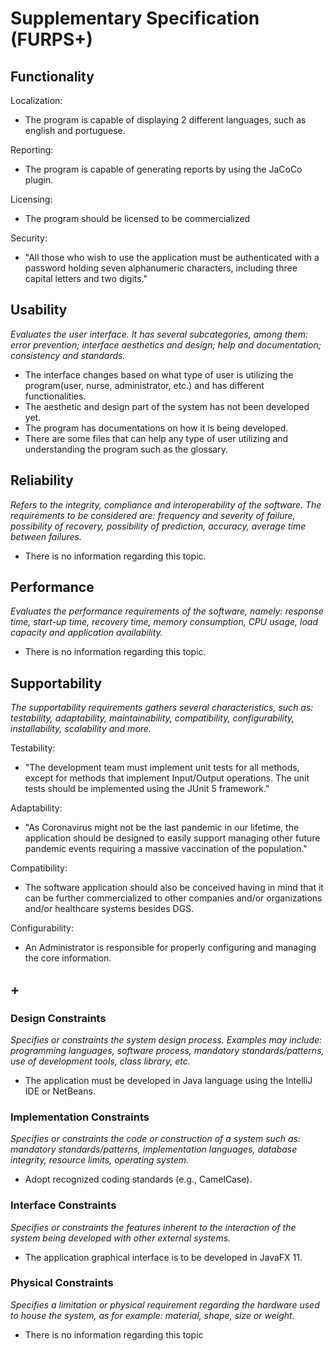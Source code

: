 # Supplementary Specification (FURPS+)

## Functionality

Localization:

- The program is capable of displaying 2 different languages, such as english and portuguese.

Reporting:

- The program is capable of generating reports by using the JaCoCo plugin.

Licensing:

- The program should be licensed to be commercialized

Security:

- "All those who wish to use the application must be authenticated with a password holding seven alphanumeric characters, including three capital letters and two digits."




## Usability 

_Evaluates the user interface. It has several subcategories,
among them: error prevention; interface aesthetics and design; help and
documentation; consistency and standards._
- The interface changes based on what type of user is utilizing the program(user, nurse, administrator, etc.) and has different functionalities.
- The aesthetic and design part of the system has not been developed yet.
- The program has documentations on how it is being developed.
- There are some files that can help any type of user utilizing and understanding the program such as the glossary.



## Reliability
_Refers to the integrity, compliance and interoperability of the software. The requirements to be considered are: frequency and severity of failure, possibility of recovery, possibility of prediction, accuracy, average time between failures._
- There is no information regarding this topic.


## Performance
_Evaluates the performance requirements of the software, namely: response time, start-up time, recovery time, memory consumption, CPU usage, load capacity and application availability._
- There is no information regarding this topic.



## Supportability
_The supportability requirements gathers several characteristics, such as:
testability, adaptability, maintainability, compatibility,
configurability, installability, scalability and more._ 

Testability:

- "The development team must implement unit tests for all methods, except for methods that implement Input/Output operations. The unit tests should be implemented using the JUnit 5 framework."

Adaptability: 
- "As Coronavirus might not be the last pandemic in our lifetime, the application should be designed to easily support managing other future pandemic events requiring a massive vaccination of the population."


Compatibility: 
- The software application should also be conceived having in mind that it can be further commercialized to other companies and/or organizations and/or healthcare systems besides DGS. 

Configurability: 
- An Administrator is responsible for properly configuring and managing the core information.


## +

### Design Constraints

_Specifies or constraints the system design process. Examples may include: programming languages, software process, mandatory standards/patterns, use of development tools, class library, etc._

- The application must be developed in Java language using the IntelliJ IDE or NetBeans.



### Implementation Constraints

_Specifies or constraints the code or construction of a system 
such as: mandatory standards/patterns, implementation languages,
database integrity, resource limits, operating system._
- Adopt recognized coding standards (e.g., CamelCase).





### Interface Constraints
_Specifies or constraints the features inherent to the interaction of the
system being developed with other external systems._

- The application graphical interface is to be developed in JavaFX 11.



### Physical Constraints

_Specifies a limitation or physical requirement regarding the hardware used to house the system, as for example: material, shape, size or weight._
- There is no information regarding this topic


